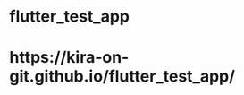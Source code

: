 # flutter_test_app
<h1><a href="https://kira-on-git.github.io/flutter_test_app/"></a>https://kira-on-git.github.io/flutter_test_app/</h1>
